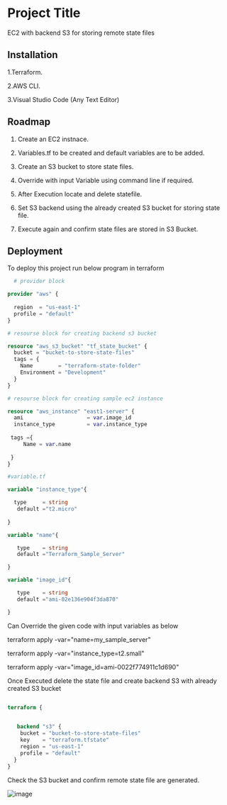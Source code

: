 
# Project Title

EC2 with backend S3 for storing remote state files


## Installation

1.Terraform.

2.AWS CLI.

3.Visual Studio Code (Any Text Editor)
    
## Roadmap

1. Create an EC2 instnace.

2. Variables.tf to be created and default variables are to be added.

3. Create an S3 bucket to store state files.

4. Override with input Variable using command line if required.

5. After Execution locate and delete statefile.

6. Set S3 backend using the already created S3 bucket for storing state file.

7. Execute again and confirm state files are stored in S3 Bucket.

## Deployment

To deploy this project run below program in terraform

```terraform
  # provider block

provider "aws" {
  
  region  = "us-east-1"
  profile = "default"
}

# resourse block for creating backend s3 bucket

resource "aws_s3_bucket" "tf_state_bucket" {
  bucket = "bucket-to-store-state-files" 
  tags = {
    Name        = "terraform-state-folder"
    Environment = "Development"
  }
}

# resourse block for creating sample ec2 instance

resource "aws_instance" "east1-server" {
  ami                    = var.image_id
  instance_type          = var.instance_type
  
 tags ={
     Name = var.name
 
 }  
}

#variable.tf

variable "instance_type"{

  type     = string
   default ="t2.micro"
   
}

variable "name"{

   type    = string
   default ="Terraform_Sample_Server"

}

variable "image_id"{

   type    = string
   default ="ami-02e136e904f3da870"

}

```
Can  Override the given code with input variables as below

terraform apply -var="name=my_sample_server"

terraform apply -var="instance_type=t2.small"

terraform apply -var="image_id=ami-0022f774911c1d690"


Once Executed delete the state file and create backend S3 with already created S3 bucket

```terraform

terraform {
  

   backend "s3" {
    bucket = "bucket-to-store-state-files"
    key    = "terraform.tfstate"
    region = "us-east-1"
    profile = "default" 
  }
}

```
Check the S3 bucket and confirm remote state file are generated.

![image](https://user-images.githubusercontent.com/94320118/170777066-bc06eb4b-d58b-4526-9fd8-0a49ca8386c3.png)


